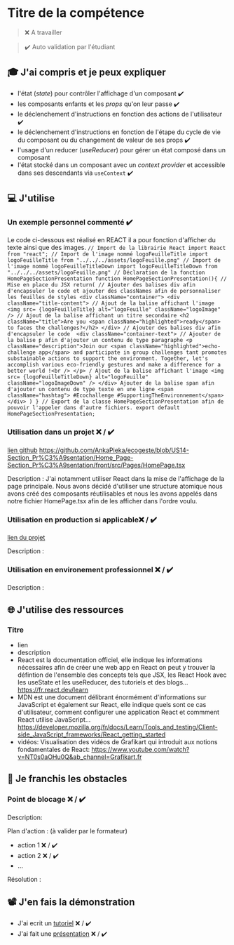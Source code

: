 # Titre de la compétence

> ❌ A travailler

> ✔️ Auto validation par l'étudiant

## 🎓 J'ai compris et je peux expliquer

- l'état (_state_) pour contrôler l'affichage d'un composant  ✔️
- les composants enfants et les _props_ qu'on leur passe ✔️
- le déclenchement d'instructions en fonction des actions de l'utilisateur ✔️
- le déclenchement d'instructions en fonction de l'étape du cycle de vie du composant ou du changement de valeur de ses props  ✔️
- l'usage d'un reducer (_useReducer_) pour gérer un état composé dans un composant
- l'état stocké dans un composant avec un _context provider_ et accessible dans ses descendants via `useContext` ✔️

## 💻 J'utilise

### Un exemple personnel commenté  ✔️
Le  code ci-dessous est réalisé en REACT il a pour fonction d'afficher du texte ainsi que des images.
`
// Import de la librairie React
import React from "react";
// Import de l'image nommé logoFeuilleTitle
import logoFeuilleTitle from "../../../assets/logoFeuille.png"
// Import de l'image nommé logoFeuilleTitleDown
import logoFeuilleTitleDown from "../../../assets/logoFeuille.png"
// Déclaration de la fonction HomePageSectionPresentation
function HomePageSectionPresentation(){
// Mise en place du JSX
    return(
        // Ajouter des balises div afin d'encapsuler le code et ajouter des classNames afin de personnaliser les feuilles de styles
        <div className="container">
        <div className="title-content">
        // Ajout de la balise affichant l'image
        <img src= {logoFeuilleTitle} alt="logoFeuille" className="logoImage" />
        // Ajout de la balise affichant un titre secondaire
    <h2 className="title">Are you <span className="highlighted">ready</span> to faces the challenges?</h2>
    </div>
    // Ajouter des balises div afin d'encapsuler le code 
    <div className="container-text">
    // Ajouter de la balise p afin d'ajouter un contenu de type paragraphe
    <p className="description">Join our <span className="highlighted">echo-challenge app</span> and participate in group challenges tant promotes
        substainable actions to support the environment. Together, let's accomplish various eco-friendly
        gestures and make a difference for a better world !<br />
    </p>
    / Ajout de la balise affichant l'image
    <img src= {logoFeuilleTitleDown} alt="logoFeuille" className="logoImageDown" />
    </div>
    Ajouter de la balise span afin d'ajouter un contenu de type texte en une ligne
    <span className="hashtag"> #Ecochallenge #SupportingTheEnvironnement</span>
    </div>
    )
}
// Export de la classe HomePageSectionPresentation afin de pouvoir l'appeler dans d'autre fichiers.
export default HomePageSectionPresentation;
`
### Utilisation dans un projet ❌ / ✔️

[lien github](...) https://github.com/AnkaPieka/ecogeste/blob/US14-Section_Pr%C3%A9sentation/Home_Page-Section_Pr%C3%A9sentation/front/src/Pages/HomePage.tsx

Description : J'ai notamment utiliser React dans la mise de l'affichage de la page principale. Nous avons décidé d'utiliser une structure atomique nous avons créé des composants réutilisables et nous les avons appelés dans notre fichier HomePage.tsx afin de les afficher dans l'ordre voulu.

### Utilisation en production si applicable❌ / ✔️

[lien du projet](...)

Description :

### Utilisation en environement professionnel ❌ / ✔️

Description :

## 🌐 J'utilise des ressources

### Titre

- lien
- description
- React est la documentation officiel, elle indique les informations nécessaires afin de créer une  web app en React  on peut y trouver  la défintion de l'ensemble des concepts tels que JSX, les React Hook avec les useState et les useReducer,  des tutoriels et des blogs...
https://fr.react.dev/learn
- MDN est une document délibrant énormément d'informations sur JavaScript et également sur React, elle indique quels sont ce cas d'utilisateur, comment configurer une application React et commment React utilise JavaScript...
https://developer.mozilla.org/fr/docs/Learn/Tools_and_testing/Client-side_JavaScript_frameworks/React_getting_started
- vidéos: Visualisation des vidéos de Grafikart qui introduit aux notions fondamentales de React:
https://www.youtube.com/watch?v=NT0s0aOHu0Q&ab_channel=Grafikart.fr


## 🚧 Je franchis les obstacles

### Point de blocage ❌ / ✔️

Description:

Plan d'action : (à valider par le formateur)

- action 1 ❌ / ✔️
- action 2 ❌ / ✔️
- ...

Résolution :

## 📽️ J'en fais la démonstration

- J'ai ecrit un [tutoriel](...) ❌ / ✔️
- J'ai fait une [présentation](...) ❌ / ✔️
